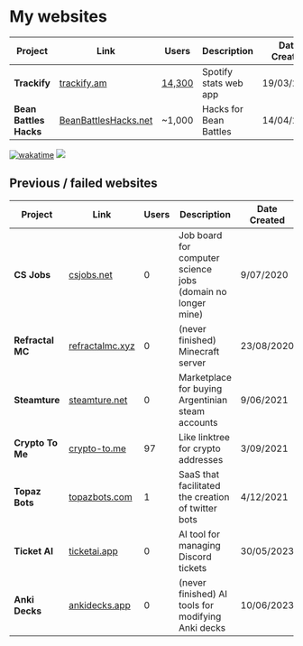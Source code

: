 # My websites

| Project | Link | Users | Description | Date Created |
| ------- | ---- | ----- | ----------- | ------------ |
| **Trackify** | [trackify.am](https://trackify.am) | [14,300](https://trackify.am/meta) | Spotify stats web app | 19/03/2023 |
| **Bean Battles Hacks** | [BeanBattlesHacks.net](https://BeanBattlesHacks.net) | ~1,000 | Hacks for Bean Battles | 14/04/2021 |

[![wakatime](https://wakatime.com/badge/user/7e00b909-a2bd-4160-8fa5-027f2d844940.svg)](https://wakatime.com/@7e00b909-a2bd-4160-8fa5-027f2d844940)
![](https://komarev.com/ghpvc/?username=carter-0)

## Previous / failed websites

| Project | Link | Users | Description | Date Created |
| ------- | ---- | ----- | ----------- | ------------ |
| **CS Jobs** | [csjobs.net](https://csjobs.net) | 0 | Job board for computer science jobs (domain no longer mine) | 9/07/2020 |
| **Refractal MC** | [refractalmc.xyz](https://refractalmc.xyz) | 0 | (never finished) Minecraft server | 23/08/2020 |
| **Steamture** | [steamture.net](https://steamture.net) | 0 | Marketplace for buying Argentinian steam accounts | 9/06/2021 |
| **Crypto To Me** | [crypto-to.me](https://crypto-to.me) | 97 | Like linktree for crypto addresses | 3/09/2021 |
| **Topaz Bots** | [topazbots.com](https://topazbots.com) | 1 | SaaS that facilitated the creation of twitter bots | 4/12/2021 |
| **Ticket AI** | [ticketai.app](https://ticketai.app) | 0 | AI tool for managing Discord tickets | 30/05/2023 |
| **Anki Decks** | [ankidecks.app](https://ankidecks.app) | 0 | (never finished) AI tools for modifying Anki decks | 10/06/2023 |
